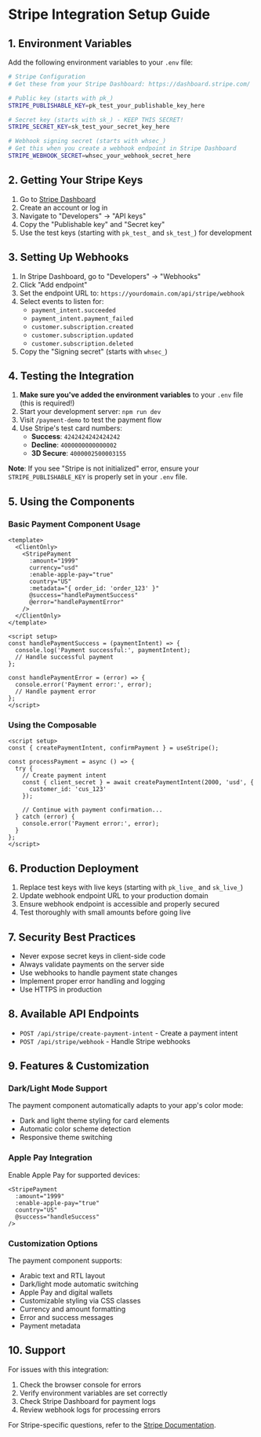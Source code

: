 # Stripe Integration Setup Guide

## 1. Environment Variables

Add the following environment variables to your `.env` file:

```bash
# Stripe Configuration
# Get these from your Stripe Dashboard: https://dashboard.stripe.com/

# Public key (starts with pk_)
STRIPE_PUBLISHABLE_KEY=pk_test_your_publishable_key_here

# Secret key (starts with sk_) - KEEP THIS SECRET!
STRIPE_SECRET_KEY=sk_test_your_secret_key_here

# Webhook signing secret (starts with whsec_)
# Get this when you create a webhook endpoint in Stripe Dashboard
STRIPE_WEBHOOK_SECRET=whsec_your_webhook_secret_here
```

## 2. Getting Your Stripe Keys

1. Go to [Stripe Dashboard](https://dashboard.stripe.com/)
2. Create an account or log in
3. Navigate to "Developers" → "API keys"
4. Copy the "Publishable key" and "Secret key"
5. Use the test keys (starting with `pk_test_` and `sk_test_`) for development

## 3. Setting Up Webhooks

1. In Stripe Dashboard, go to "Developers" → "Webhooks"
2. Click "Add endpoint"
3. Set the endpoint URL to: `https://yourdomain.com/api/stripe/webhook`
4. Select events to listen for:
   - `payment_intent.succeeded`
   - `payment_intent.payment_failed`
   - `customer.subscription.created`
   - `customer.subscription.updated`
   - `customer.subscription.deleted`
5. Copy the "Signing secret" (starts with `whsec_`)

## 4. Testing the Integration

1. **Make sure you've added the environment variables** to your `.env` file (this is required!)
2. Start your development server: `npm run dev`
3. Visit `/payment-demo` to test the payment flow
4. Use Stripe's test card numbers:
   - **Success**: `4242424242424242`
   - **Decline**: `4000000000000002`
   - **3D Secure**: `4000002500003155`

**Note**: If you see "Stripe is not initialized" error, ensure your `STRIPE_PUBLISHABLE_KEY` is properly set in your `.env` file.

## 5. Using the Components

### Basic Payment Component Usage

```vue
<template>
  <ClientOnly>
    <StripePayment
      :amount="1999"
      currency="usd"
      :enable-apple-pay="true"
      country="US"
      :metadata="{ order_id: 'order_123' }"
      @success="handlePaymentSuccess"
      @error="handlePaymentError"
    />
  </ClientOnly>
</template>

<script setup>
const handlePaymentSuccess = (paymentIntent) => {
  console.log('Payment successful:', paymentIntent);
  // Handle successful payment
};

const handlePaymentError = (error) => {
  console.error('Payment error:', error);
  // Handle payment error
};
</script>
```

### Using the Composable

```vue
<script setup>
const { createPaymentIntent, confirmPayment } = useStripe();

const processPayment = async () => {
  try {
    // Create payment intent
    const { client_secret } = await createPaymentIntent(2000, 'usd', {
      customer_id: 'cus_123'
    });
    
    // Continue with payment confirmation...
  } catch (error) {
    console.error('Payment error:', error);
  }
};
</script>
```

## 6. Production Deployment

1. Replace test keys with live keys (starting with `pk_live_` and `sk_live_`)
2. Update webhook endpoint URL to your production domain
3. Ensure webhook endpoint is accessible and properly secured
4. Test thoroughly with small amounts before going live

## 7. Security Best Practices

- Never expose secret keys in client-side code
- Always validate payments on the server side
- Use webhooks to handle payment state changes
- Implement proper error handling and logging
- Use HTTPS in production

## 8. Available API Endpoints

- `POST /api/stripe/create-payment-intent` - Create a payment intent
- `POST /api/stripe/webhook` - Handle Stripe webhooks

## 9. Features & Customization

### Dark/Light Mode Support
The payment component automatically adapts to your app's color mode:
- Dark and light theme styling for card elements
- Automatic color scheme detection
- Responsive theme switching

### Apple Pay Integration
Enable Apple Pay for supported devices:
```vue
<StripePayment
  :amount="1999"
  :enable-apple-pay="true"
  country="US"
  @success="handleSuccess"
/>
```

### Customization Options
The payment component supports:
- Arabic text and RTL layout
- Dark/light mode automatic switching
- Apple Pay and digital wallets
- Customizable styling via CSS classes
- Currency and amount formatting
- Error and success messages
- Payment metadata

## 10. Support

For issues with this integration:
1. Check the browser console for errors
2. Verify environment variables are set correctly
3. Check Stripe Dashboard for payment logs
4. Review webhook logs for processing errors

For Stripe-specific questions, refer to the [Stripe Documentation](https://stripe.com/docs). 